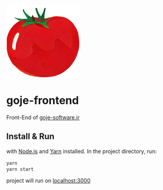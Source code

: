 ![goje logo](https://github.com/goje-softwares/goje-frontend/raw/dev/src/assets/logo192.png)

# goje-frontend

Front-End of [goje-software.ir](https://goje-software.ir)

## Install & Run

with [Node.js](https://nodejs.org/) and [Yarn](https://yarnpkg.com/) installed.
In the project directory, run:

```shell
yarn
yarn start
```

project will run on [localhost:3000](http://localhost:3000)

